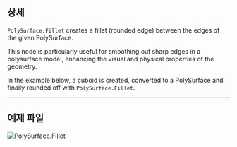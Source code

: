 ## 상세
`PolySurface.Fillet` creates a fillet (rounded edge) between the edges of the given PolySurface.

This node is particularly useful for smoothing out sharp edges in a polysurface model, enhancing the visual and physical properties of the geometry.

In the example below, a cuboid is created, converted to a PolySurface and finally rounded off with `PolySurface.Fillet`.
___
## 예제 파일

![PolySurface.Fillet](./Autodesk.DesignScript.Geometry.PolySurface.Fillet_img.jpg)
